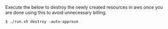 Execute the below to destroy the newly created resources in aws once you are done using this to avoid unnecessary billing.

```
$ ./run.sh destroy -auto-approve
```